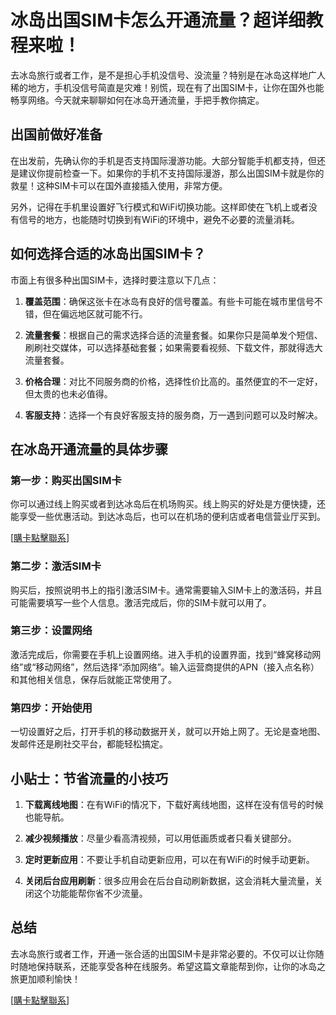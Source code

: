 # 冰岛出国SIM卡怎么开通流量？超详细教程来啦！

去冰岛旅行或者工作，是不是担心手机没信号、没流量？特别是在冰岛这样地广人稀的地方，手机没信号简直是灾难！别慌，现在有了出国SIM卡，让你在国外也能畅享网络。今天就来聊聊如何在冰岛开通流量，手把手教你搞定。

## 出国前做好准备

在出发前，先确认你的手机是否支持国际漫游功能。大部分智能手机都支持，但还是建议你提前检查一下。如果你的手机不支持国际漫游，那么出国SIM卡就是你的救星！这种SIM卡可以在国外直接插入使用，非常方便。

另外，记得在手机里设置好飞行模式和WiFi切换功能。这样即使在飞机上或者没有信号的地方，也能随时切换到有WiFi的环境中，避免不必要的流量消耗。

## 如何选择合适的冰岛出国SIM卡？

市面上有很多种出国SIM卡，选择时要注意以下几点：

1. **覆盖范围**：确保这张卡在冰岛有良好的信号覆盖。有些卡可能在城市里信号不错，但在偏远地区就可能不行。
   
2. **流量套餐**：根据自己的需求选择合适的流量套餐。如果你只是简单发个短信、刷刷社交媒体，可以选择基础套餐；如果需要看视频、下载文件，那就得选大流量套餐。

3. **价格合理**：对比不同服务商的价格，选择性价比高的。虽然便宜的不一定好，但太贵的也未必值得。

4. **客服支持**：选择一个有良好客服支持的服务商，万一遇到问题可以及时解决。

## 在冰岛开通流量的具体步骤

### 第一步：购买出国SIM卡

你可以通过线上购买或者到达冰岛后在机场购买。线上购买的好处是方便快捷，还能享受一些优惠活动。到达冰岛后，也可以在机场的便利店或者电信营业厅买到。

[[購卡點擊聯系](https://t.me/s/esim1088)]

### 第二步：激活SIM卡

购买后，按照说明书上的指引激活SIM卡。通常需要输入SIM卡上的激活码，并且可能需要填写一些个人信息。激活完成后，你的SIM卡就可以用了。

### 第三步：设置网络

激活完成后，你需要在手机上设置网络。进入手机的设置界面，找到“蜂窝移动网络”或“移动网络”，然后选择“添加网络”。输入运营商提供的APN（接入点名称）和其他相关信息，保存后就能正常使用了。

### 第四步：开始使用

一切设置好之后，打开手机的移动数据开关，就可以开始上网了。无论是查地图、发邮件还是刷社交平台，都能轻松搞定。

## 小贴士：节省流量的小技巧

1. **下载离线地图**：在有WiFi的情况下，下载好离线地图，这样在没有信号的时候也能导航。

2. **减少视频播放**：尽量少看高清视频，可以用低画质或者只看关键部分。

3. **定时更新应用**：不要让手机自动更新应用，可以在有WiFi的时候手动更新。

4. **关闭后台应用刷新**：很多应用会在后台自动刷新数据，这会消耗大量流量，关闭这个功能能帮你省不少流量。

## 总结

去冰岛旅行或者工作，开通一张合适的出国SIM卡是非常必要的。不仅可以让你随时随地保持联系，还能享受各种在线服务。希望这篇文章能帮到你，让你的冰岛之旅更加顺利愉快！

[[購卡點擊聯系](https://t.me/s/esim1088)]